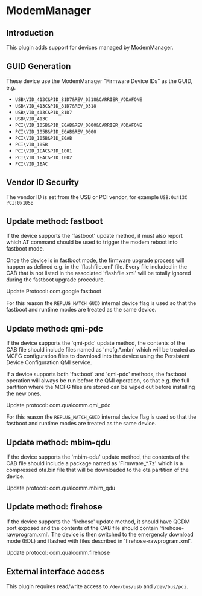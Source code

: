 ModemManager
============

Introduction
------------

This plugin adds support for devices managed by ModemManager.

GUID Generation
---------------

These device use the ModemManager "Firmware Device IDs" as the GUID, e.g.

 * `USB\VID_413C&PID_81D7&REV_0318&CARRIER_VODAFONE`
 * `USB\VID_413C&PID_81D7&REV_0318`
 * `USB\VID_413C&PID_81D7`
 * `USB\VID_413C`
 * `PCI\VID_105B&PID_E0AB&REV_0000&CARRIER_VODAFONE`
 * `PCI\VID_105B&PID_E0AB&REV_0000`
 * `PCI\VID_105B&PID_E0AB`
 * `PCI\VID_105B`
 * `PCI\VID_1EAC&PID_1001`
 * `PCI\VID_1EAC&PID_1002`
 * `PCI\VID_1EAC`


Vendor ID Security
------------------

The vendor ID is set from the USB or PCI vendor, for example `USB:0x413C` `PCI:0x105B`

Update method: fastboot
-----------------------

If the device supports the 'fastboot' update method, it must also report which
AT command should be used to trigger the modem reboot into fastboot mode.

Once the device is in fastboot mode, the firmware upgrade process will happen
as defined e.g. in the 'flashfile.xml' file. Every file included in the CAB that
is not listed in the associated 'flashfile.xml' will be totally ignored during
the fastboot upgrade procedure.

Update Protocol: com.google.fastboot

For this reason the `REPLUG_MATCH_GUID` internal device flag is used so that
the fastboot and runtime modes are treated as the same device.

Update method: qmi-pdc
----------------------

If the device supports the 'qmi-pdc' update method, the contents of the CAB
file should include files named as 'mcfg.*.mbn' which will be treated as MCFG
configuration files to download into the device using the Persistent Device
Configuration QMI service.

If a device supports both 'fastboot' and 'qmi-pdc' methods, the fastboot
operation will always be run before the QMI operation, so that e.g. the full
partition where the MCFG files are stored can be wiped out before installing
the new ones.

Update protocol: com.qualcomm.qmi_pdc

For this reason the `REPLUG_MATCH_GUID` internal device flag is used so that
the fastboot and runtime modes are treated as the same device.

Update method: mbim-qdu
----------------------

If the device supports the 'mbim-qdu' update method, the contents of the CAB
file should include a package named as 'Firmware_*.7z' which is a compressed
ota.bin file that will be downloaded to the ota partition of the device.

Update protocol: com.qualcomm.mbim_qdu

Update method: firehose
-----------------------

If the device supports the 'firehose' update method, it should have QCDM port
exposed and the contents of the CAB file should contain 'firehose-rawprogram.xml'.
The device is then switched to the emergencly download mode (EDL) and flashed
with files described in 'firehose-rawprogram.xml'.

Update protocol: com.qualcomm.firehose

External interface access
-------------------------
This plugin requires read/write access to `/dev/bus/usb` and `/dev/bus/pci`.
